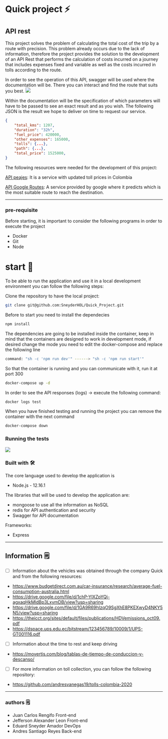 # Quick project ⚡️
## API rest

This project solves the problem of calculating the total cost of the trip by a route with precision.
This problem already occurs due to the lack of information, therefore the project provides the solution to the
development of an API Rest that performs the calculation of costs incurred on a journey that includes expenses
fixed and variable as well as the costs incurred in tolls according to the route.

In order to see the operation of this API, swagger will be used where the documentation will be. There you can
interact and find the route that suits you best.
![](img/docs.png)

Within the documentation will be the specification of which parameters will have to be passed to see
an exact result and as you wish. The following JSON is the result we hope to deliver on time
to request our service.
``` JSON
{
    "total_kms": 1207,
    "duration": "32h",
    "fuel_price": 420000,
    "other_expenses": 165000,
    "tolls": {...},
    "path": {...},
    "total_price": 1525000,
}
```

The following resources were needed for the development of this project:

[API peajes](https://api-tolls.herokuapp.com/api-docs): It is a service with updated toll prices
in Colombia


[API Google Routes](https://developers.google.com/maps): A service provided by google where it predicts
which is the most suitable route to reach the destination.

---

### pre-requisite
Before starting, it is important to consider the following programs in order to execute the project
  - Docker
  - Git
  - Node


# start 🚀
To be able to run the application and use it in a local development environment you can follow
the following steps:

Clone the repository to have the local project:
``` sh
git clone git@github.com:SneyderHOL/Quick_Project.git
```
Before to start you need to install the dependecies
``` sh
npm install
```

The dependencies are going to be installed inside the container, keep in mind that the containers
are designed to work in development mode, if desired change the mode you need to edit the
docker-compose and replace the following line
``` sh
command: "sh -c 'npm run dev'" ------> "sh -c 'npm run start'"
```

So that the container is running and you can communicate with it, run it at port 300
``` sh
docker-compose up -d
```

In order to see the API responses (logs) -> execute the following command:
``` sh
docker logs test
```


When you have finished testing and running the project you can remove the container with the
next command
``` sh
docker-compose down
```


### Running the tests
![](img/testingJS.png)

### Built with 🛠️
The core language used to develop the application is
- Node.js - 12.16.1

The libraries that will be used to develop the application are:
- mongoose to use all the information as NoSQL
- redis for API authentication and security
- Swagger for API documentation

Frameworks:
- Express

---------

## Information 🗒
- [ ]  Information about the vehicles was obtained through the company Quick and from the following resources:
-  https://www.budgetdirect.com.au/car-insurance/research/average-fuel-consumption-australia.html
-  https://drive.google.com/file/d/1chP-YlXZpYQj-agxaqHkMldBp3LxymDB/view?usp=sharing
-  https://drive.google.com/file/d/1GA9R69hIzqO9SgXhE8PKEXwyD4NKY5N5/view?usp=sharing
-  https://theicct.org/sites/default/files/publications/HDVemissions_oct09.pdf
-  https://dspace.ups.edu.ec/bitstream/123456789/10009/1/UPS-GT001116.pdf


- [ ] Information about the time to rest and keep driving
- https://movertis.com/blog/tablas-de-tiempo-de-conduccion-y-descanso/


- [ ]  For more information on toll collection, you can follow the following repository:
-  https://github.com/andresvanegas19/tolls-colombia-2020


------
### authors 🗒
- Juan Carlos Rengifo Front-end
- Jefferson Alexander Leon Front-end
- Eduard Sneyder Amador DevOps
- Andres Santiago Reyes Back-end
